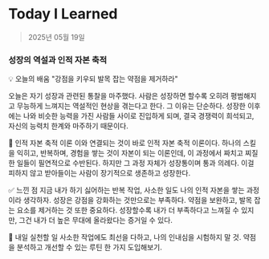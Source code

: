 # Today I Learned

> 2025년 05월 19일 

### 성장의 역설과 인적 자본 축적
💡 오늘의 배움
"강점을 키우되 발목 잡는 약점을 제거하라"

오늘은 자기 성장과 관련된 통찰을 마주했다.
사람은 성장하면 할수록 오히려 평범해지고 무능하게 느껴지는 역설적인 현상을 겪는다고 한다.
그 이유는 단순하다. 성장한 이후에는 나와 비슷한 능력을 가진 사람들 사이로 진입하게 되며, 결국 경쟁력이 희석되고, 자신의 능력치 한계와 마주하기 때문이다.


🧠 인적 자본 축적 이론
이와 연결되는 것이 바로 인적 자본 축적 이론이다.
하나의 스킬을 익히고, 반복하며, 경험을 쌓는 것이 자본이 되는 이론인데, 
이 과정에서 짜치고 찌질한 일들이 필연적으로 수반된다.
하지만 그 과정 자체가 성장통이며 통과 의례다.
이걸 피하지 않고 받아들이는 사람이 장기적으로 생존하고 성장한다.


✅ 느낀 점
지금 내가 하기 싫어하는 반복 작업, 사소한 일도 나의 인적 자본을 쌓는 과정이라 생각하자.
성장은 강점을 강화하는 것만으로는 부족하다. 약점을 보완하고, 발목 잡는 요소를 제거하는 것 또한 중요하다.
성장할수록 내가 더 부족하다고 느껴질 수 있지만, 그건 내가 더 높은 무대에 올라왔다는 증거일 수 있다.


🔧 내일 실천할 일
사소한 작업에도 최선을 다하고, 나의 인내심을 시험하지 말 것.
약점을 분석하고 개선할 수 있는 루틴 한 가지 도입해보기.


